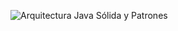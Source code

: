 ![Arquitectura Java Sólida y Patrones](https://github.com/rellabacode/arquitecturajavasolidaypatrones/blob/main/src/main/webapp/images/cover.png)